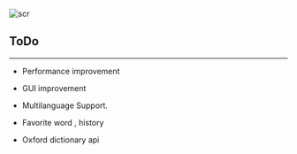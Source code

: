 
![scr](https://user-images.githubusercontent.com/15611134/46524596-8328f200-c8b3-11e8-9d95-7e549f9c2a99.PNG)

## ToDo
---

* Performance improvement

*  GUI  improvement 

*  Multilanguage Support.

*  Favorite word , history

*  Oxford dictionary api






